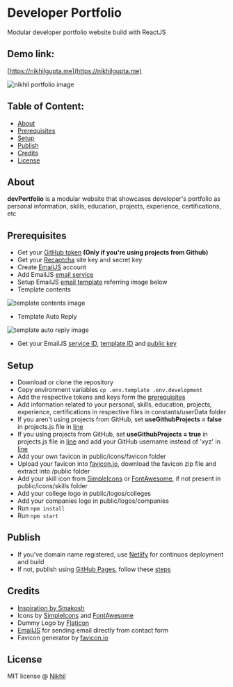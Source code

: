# Developer Portfolio
Modular developer portfolio website build with ReactJS

## Demo link:
[https://nikhilgupta.me](https://nikhilgupta.me)

![nikhil portfolio image](https://github.com/nguptaa183/devPortfolio/assets/22504975/b17d0b79-609f-4600-952e-3c5de8acd825)

## Table of Content:
- [About](#about)
- [Prerequisites](#prerequisites)
- [Setup](#setup)
- [Publish](#publish)
- [Credits](#credits)
- [License](#license)

## About
**devPortfolio** is a modular website that showcases developer's portfolio as personal information, skills, education, projects, experience, certifications, etc

## Prerequisites
- Get your [GitHub token](https://github.com/settings/tokens/new?scopes=repo&description=devPortfolio) **(Only if you're using projects from Github)**
- Get your [Recaptcha](https://www.google.com/recaptcha/admin) site key and secret key
- Create [EmailJS](https://dashboard.emailjs.com/sign-up) account
- Add EmailJS [email service](https://www.emailjs.com/docs/tutorial/adding-email-service/)
- Setup EmailJS [email template](https://www.emailjs.com/docs/tutorial/adding-email-service/) referring image below
- Template contents

![template contents image](https://github.com/nguptaa183/devPortfolio/assets/22504975/c3de12f1-28da-437c-a9a9-46b7259757ae)

- Template Auto Reply

![template auto reply image](https://github.com/nguptaa183/devPortfolio/assets/22504975/2afeaf84-d32d-4c03-92fd-eaf2f03208a0)

- Get your EmailJS [service ID](https://dashboard.emailjs.com/admin), [template ID](https://dashboard.emailjs.com/admin/templates) and [public key](https://dashboard.emailjs.com/admin/account)

## Setup
- Download or clone the repository
- Copy environment variables `cp .env.template .env.development`
- Add the respective tokens and keys form the [prerequisites](#prerequisites)
- Add information related to your personal, skills, education, projects, experience, certifications in respective files in constants/userData folder
- If you aren't using projects from GitHub, set **useGithubProjects = false** in projects.js file in [line](https://github.com/nguptaa183/devPortfolio/blob/main/src/constants/userData/projects.js#LL2C34-L2C39)
- If you using projects from GitHub, set **useGithubProjects = true** in projects.js file in [line](https://github.com/nguptaa183/devPortfolio/blob/main/src/constants/userData/projects.js#LL2C34-L2C39) and add your GitHub username instead of 'xyz' in [line](https://github.com/nguptaa183/devPortfolio/blob/main/src/constants/userData/projects.js#LL6C52-L6C55)
- Add your own favicon in public/icons/favicon folder
- Upload your favicon into [favicon.io](https://favicon.io/favicon-converter), download the favicon zip file and extract into /public folder
- Add your skill icon from [SimpleIcons](https://simpleicons.org) or [FontAwesome](https://fontawesome.com/search), if not present in public/icons/skills folder
- Add your college logo in public/logos/colleges
- Add your companies logo in public/logos/companies
- Run `npm install`
- Run `npm start`

## Publish
- If you've domain name registered, use [Netlify](https://www.netlify.com/) for continuos deployment and build
- If not, publish using [GitHub Pages](https://pages.github.com/), follow these [steps](https://github.com/gitname/react-gh-pages#3-install-the-gh-pages-npm-package)

## Credits
- [Inspiration by Smakosh](https://github.com/smakosh/gatsby-portfolio-dev)
- Icons by [SimpleIcons](https://simpleicons.org) and [FontAwesome](https://fontawesome.com/search)
- Dummy Logo by [Flaticon](https://www.flaticon.com/)
- [EmailJS](https://www.emailjs.com/) for sending email directly from contact form
- Favicon generator by [favicon.io](https://favicon.io/favicon-converter)

## License

MIT license @ [Nikhil](https://nikhilgupta.me)
